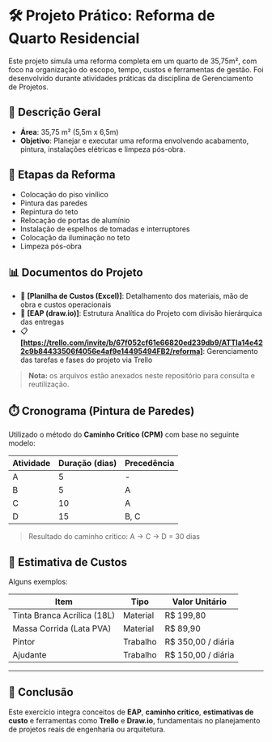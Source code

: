 # 🛠️ Projeto Prático: Reforma de Quarto Residencial

Este projeto simula uma reforma completa em um quarto de 35,75m², com foco na organização do escopo, tempo, custos e ferramentas de gestão. Foi desenvolvido durante atividades práticas da disciplina de Gerenciamento de Projetos.

## 📐 Descrição Geral

- **Área**: 35,75 m² (5,5m x 6,5m)
- **Objetivo**: Planejar e executar uma reforma envolvendo acabamento, pintura, instalações elétricas e limpeza pós-obra.

## 🧩 Etapas da Reforma

- Colocação do piso vinílico  
- Pintura das paredes  
- Repintura do teto  
- Relocação de portas de alumínio  
- Instalação de espelhos de tomadas e interruptores  
- Colocação da iluminação no teto  
- Limpeza pós-obra  

## 📊 Documentos do Projeto

- 📁 **[Planilha de Custos (Excel)]**: Detalhamento dos materiais, mão de obra e custos operacionais  
- 🧱 **[EAP (draw.io)]**: Estrutura Analítica do Projeto com divisão hierárquica das entregas  
- 📋 **[https://trello.com/invite/b/67f052cf61e66820ed239db9/ATTIa14e422c9b84433506f4056e4af9e14495494FB2/reforma]**: Gerenciamento das tarefas e fases do projeto via Trello

> **Nota:** os arquivos estão anexados neste repositório para consulta e reutilização.

## ⏱️ Cronograma (Pintura de Paredes)

Utilizado o método do **Caminho Crítico (CPM)** com base no seguinte modelo:

| Atividade | Duração (dias) | Precedência |
|-----------|----------------|-------------|
| A         | 5              | -           |
| B         | 5              | A           |
| C         | 10             | A           |
| D         | 15             | B, C        |

> Resultado do caminho crítico: A → C → D = 30 dias

## 💸 Estimativa de Custos

Alguns exemplos:

| Item                          | Tipo      | Valor Unitário         |
|-------------------------------|-----------|-------------------------|
| Tinta Branca Acrílica (18L)   | Material  | R$ 199,80               |
| Massa Corrida (Lata PVA)      | Material  | R$ 89,90                |
| Pintor                        | Trabalho  | R$ 350,00 / diária      |
| Ajudante                      | Trabalho  | R$ 150,00 / diária      |

---

## 📌 Conclusão

Este exercício integra conceitos de **EAP**, **caminho crítico**, **estimativas de custo** e ferramentas como **Trello** e **Draw.io**, fundamentais no planejamento de projetos reais de engenharia ou arquitetura.

